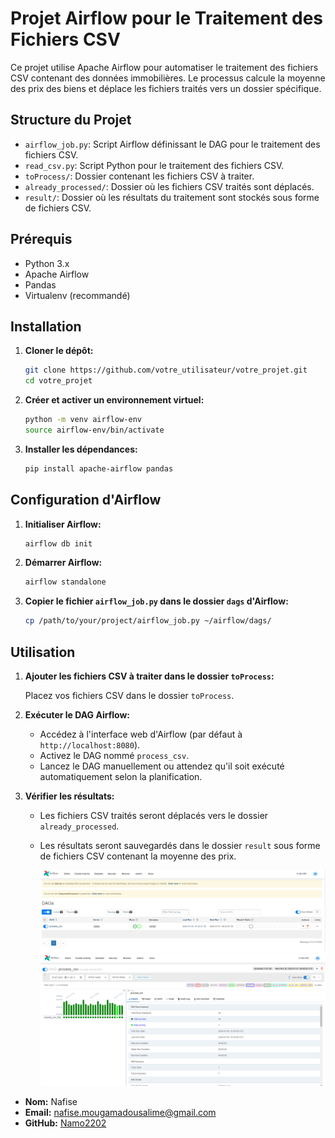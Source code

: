 # Projet Airflow pour le Traitement des Fichiers CSV

Ce projet utilise Apache Airflow pour automatiser le traitement des fichiers CSV contenant des données immobilières. Le processus calcule la moyenne des prix des biens et déplace les fichiers traités vers un dossier spécifique.

## Structure du Projet

- `airflow_job.py`: Script Airflow définissant le DAG pour le traitement des fichiers CSV.
- `read_csv.py`: Script Python pour le traitement des fichiers CSV.
- `toProcess/`: Dossier contenant les fichiers CSV à traiter.
- `already_processed/`: Dossier où les fichiers CSV traités sont déplacés.
- `result/`: Dossier où les résultats du traitement sont stockés sous forme de fichiers CSV.

## Prérequis

- Python 3.x
- Apache Airflow
- Pandas
- Virtualenv (recommandé)

## Installation

1. **Cloner le dépôt:**

   ```sh
   git clone https://github.com/votre_utilisateur/votre_projet.git
   cd votre_projet
   ```

2. **Créer et activer un environnement virtuel:**

   ```sh
   python -m venv airflow-env
   source airflow-env/bin/activate
   ```

3. **Installer les dépendances:**

   ```sh
   pip install apache-airflow pandas
   ```

## Configuration d'Airflow

1. **Initialiser Airflow:**

   ```sh
   airflow db init
   ```

2. **Démarrer Airflow:**

   ```sh
   airflow standalone
   ```

3. **Copier le fichier `airflow_job.py` dans le dossier `dags` d'Airflow:**

   ```sh
   cp /path/to/your/project/airflow_job.py ~/airflow/dags/
   ```

## Utilisation

1. **Ajouter les fichiers CSV à traiter dans le dossier `toProcess`:**

   Placez vos fichiers CSV dans le dossier `toProcess`.

2. **Exécuter le DAG Airflow:**

   - Accédez à l'interface web d'Airflow (par défaut à `http://localhost:8080`).
   - Activez le DAG nommé `process_csv`.
   - Lancez le DAG manuellement ou attendez qu'il soit exécuté automatiquement selon la planification.

3. **Vérifier les résultats:**

   - Les fichiers CSV traités seront déplacés vers le dossier `already_processed`.
   - Les résultats seront sauvegardés dans le dossier `result` sous forme de fichiers CSV contenant la moyenne des prix.

     ![Alt text](<Capture d’écran 1.png>)
     ![Alt text](<Capture d’écran 2.png>)

- **Nom:** Nafise
- **Email:** nafise.mougamadousalime@gmail.com
- **GitHub:** [Namo2202](https://github.com/Namo2202)
